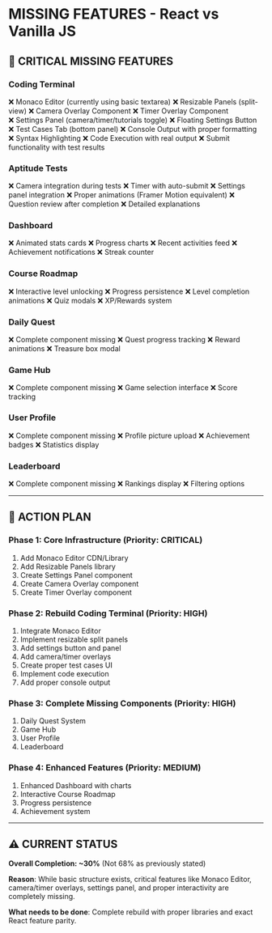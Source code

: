 # MISSING FEATURES - React vs Vanilla JS

## 🚨 CRITICAL MISSING FEATURES

### **Coding Terminal**
❌ Monaco Editor (currently using basic textarea)
❌ Resizable Panels (split-view)
❌ Camera Overlay Component
❌ Timer Overlay Component  
❌ Settings Panel (camera/timer/tutorials toggle)
❌ Floating Settings Button
❌ Test Cases Tab (bottom panel)
❌ Console Output with proper formatting
❌ Syntax Highlighting
❌ Code Execution with real output
❌ Submit functionality with test results

### **Aptitude Tests**
❌ Camera integration during tests
❌ Timer with auto-submit
❌ Settings panel integration
❌ Proper animations (Framer Motion equivalent)
❌ Question review after completion
❌ Detailed explanations

### **Dashboard**
❌ Animated stats cards
❌ Progress charts
❌ Recent activities feed
❌ Achievement notifications
❌ Streak counter

### **Course Roadmap**
❌ Interactive level unlocking
❌ Progress persistence
❌ Level completion animations
❌ Quiz modals
❌ XP/Rewards system

### **Daily Quest**
❌ Complete component missing
❌ Quest progress tracking
❌ Reward animations
❌ Treasure box modal

### **Game Hub**
❌ Complete component missing
❌ Game selection interface
❌ Score tracking

### **User Profile**
❌ Complete component missing
❌ Profile picture upload
❌ Achievement badges
❌ Statistics display

### **Leaderboard**
❌ Complete component missing
❌ Rankings display
❌ Filtering options

---

## 🎯 ACTION PLAN

### **Phase 1: Core Infrastructure** (Priority: CRITICAL)
1. Add Monaco Editor CDN/Library
2. Add Resizable Panels library
3. Create Settings Panel component
4. Create Camera Overlay component
5. Create Timer Overlay component

### **Phase 2: Rebuild Coding Terminal** (Priority: HIGH)
1. Integrate Monaco Editor
2. Implement resizable split panels
3. Add settings button and panel
4. Add camera/timer overlays
5. Create proper test cases UI
6. Implement code execution
7. Add proper console output

### **Phase 3: Complete Missing Components** (Priority: HIGH)
1. Daily Quest System
2. Game Hub
3. User Profile
4. Leaderboard

### **Phase 4: Enhanced Features** (Priority: MEDIUM)
1. Enhanced Dashboard with charts
2. Interactive Course Roadmap
3. Progress persistence
4. Achievement system

---

## ⚠️ CURRENT STATUS

**Overall Completion: ~30%** (Not 68% as previously stated)

**Reason**: While basic structure exists, critical features like Monaco Editor, camera/timer overlays, settings panel, and proper interactivity are completely missing.

**What needs to be done**: Complete rebuild with proper libraries and exact React feature parity.
